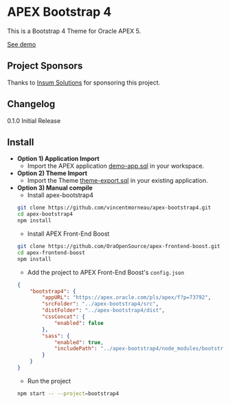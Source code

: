 # APEX Bootstrap 4
This is a Bootstrap 4 Theme for Oracle APEX 5.

[See demo](https://apex.oracle.com/pls/apex/f?p=73792)

## Project Sponsors
Thanks to [Insum Solutions](http://insum.ca/) for sponsoring this project.

## Changelog
0.1.0 Initial Release

## Install
- **Option 1) Application Import**
    - Import the APEX application [demo-app.sql](apex/demo-app.sql) in your workspace.
- **Option 2) Theme Import**
    - Import the Theme [theme-export.sql](apex/theme-export.sql) in your existing application.
- **Option 3) Manual compile**
    - Install apex-bootstrap4  
    ```bash
    git clone https://github.com/vincentmorneau/apex-bootstrap4.git
    cd apex-bootstrap4
    npm install
    ```
    - Install APEX Front-End Boost
    ```bash
    git clone https://github.com/OraOpenSource/apex-frontend-boost.git
    cd apex-frontend-boost
    npm install
    ```
    - Add the project to APEX Front-End Boost's `config.json`  
    ```json
    {
        "bootstrap4": {
            "appURL": "https://apex.oracle.com/pls/apex/f?p=73792",
            "srcFolder": "../apex-bootstrap4/src",
            "distFolder": "../apex-bootstrap4/dist",
            "cssConcat": {
                "enabled": false
            },
            "sass": {
                "enabled": true,
                "includePath": "../apex-bootstrap4/node_modules/bootstrap/scss"
            }
        }
    }
    ```
    - Run the project  
    ```bash
    npm start -- --project=bootstrap4
    ```
